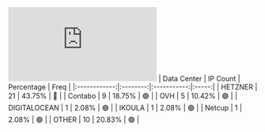 ![Diagramm](https://github.com/obajay/StateSync-snapshots/blob/main/Projects/Bitcanna/1/README.md)
| Data Center | IP Count | Percentage | Freq |
|:------------:|:--------:|:-----------:|:-----:|
| HETZNER | 21 | 43.75% | 🔴 |
| Contabo | 9 | 18.75% | 🟢 |
| OVH | 5 | 10.42% | 🟢 |
| DIGITALOCEAN | 1 | 2.08% | 🟢 |
| IKOULA | 1 | 2.08% | 🟢 |
| Netcup | 1 | 2.08% | 🟢 |
| OTHER | 10 | 20.83% | 🟢 |